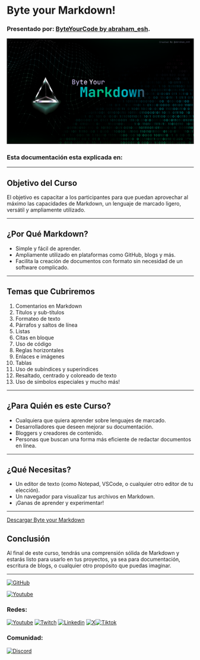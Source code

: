 # Byte your Markdown!
### Presentado por: [ByteYourCode by abraham_esh](https://www.youtube.com/@ByteYourCode "@ByteYourCode").
![](https://github.com/A-esh/Byte-your-Markdown/blob/main/Resource/Markdown%20Banner.png?raw=true)
### Esta documentación esta explicada en:

---

## Objetivo del Curso
El objetivo es capacitar a los participantes para que puedan aprovechar al máximo las capacidades de Markdown, un lenguaje de marcado ligero, versátil y ampliamente utilizado.

---

## ¿Por Qué Markdown?
- Simple y fácil de aprender.
- Ampliamente utilizado en plataformas como GitHub, blogs y más.
- Facilita la creación de documentos con formato sin necesidad de un software complicado.

---

## Temas que Cubriremos
1. Comentarios en Markdown
2. Títulos y sub-títulos
3. Formateo de texto
4. Párrafos y saltos de línea
5. Listas
6. Citas en bloque
7. Uso de código
8. Reglas horizontales
9. Enlaces e imágenes
10. Tablas
11. Uso de subíndices y superíndices
12. Resaltado, centrado y coloreado de texto
13. Uso de símbolos especiales y mucho más!

---

## ¿Para Quién es este Curso?
- Cualquiera que quiera aprender sobre lenguajes de marcado.
- Desarrolladores que deseen mejorar su documentación.
- Bloggers y creadores de contenido.
- Personas que buscan una forma más eficiente de redactar documentos en línea.

---

## ¿Qué Necesitas?
- Un editor de texto (como Notepad, VSCode, o cualquier otro editor de tu elección).
- Un navegador para visualizar tus archivos en Markdown.
- ¡Ganas de aprender y experimentar!

---
[Descargar Byte your Markdown](https://raw.githubusercontent.com/A-esh/Byte-your-MarkdownMarkdown/main/Byte%20your%20Markdown.md)

## Conclusión
Al final de este curso, tendrás una comprensión sólida de Markdown y estarás listo para usarlo en tus proyectos, ya sea para documentación, escritura de blogs, o cualquier otro propósito que puedas imaginar.

---

[![GitHub](https://img.shields.io/badge/GitHub-Mi_perfil-5B47ED?style=for-the-badge&logo=github&logoColor=white&labelColor=101010)](https://github.com/A-esh)

[![Youtube](https://img.shields.io/badge/Youtube_Programación-Byte_Your_Code-FF0000?style=for-the-badge&logo=youtube&logoColor=white&labelColor=101010)](https://www.youtube.com/channel/UCSki3rWVSXcFRTKYY9F0wjQ)

### Redes:
[![Youtube](https://img.shields.io/badge/Youtube_Personal-abraham_esh-FF0000?style=for-the-badge&logo=youtube&logoColor=white&labelColor=101010)](https://www.youtube.com/channel/UCSH1XcdzydJAUu388EhaQwA) [![Twitch](https://img.shields.io/badge/Twitch-Directos-9146FF?style=for-the-badge&logo=twitch&logoColor=white&labelColor=101010)](https://twitch.com/abraham_esh) [![Linkedin](https://img.shields.io/badge/Linkedin-Perfil_Profesional-2867B2?style=for-the-badge&logo=linkedin&logoColor=white&labelColor=101010)](https://www.linkedin.com/in/abraham-esh/) [![X](https://img.shields.io/badge/Twitter-X-000000?style=for-the-badge&logo=x&logoColor=white&labelColor=101010)](https://twitter.com/abraham_esh)[![Tiktok](https://img.shields.io/badge/TikTok-Tutoriales%20rapidos-ff0050?style=for-the-badge&logo=tiktok&logoColor=white&labelColor=000000)](https://www.tiktok.com/@abraham_esh) 

### Comunidad:
[![Discord](https://img.shields.io/badge/Discord-Canal_de_la_comunidad-5865F2?style=for-the-badge&logo=discord&logoColor=white&labelColor=101010)](https://discord.gg/eh7BFDB)
